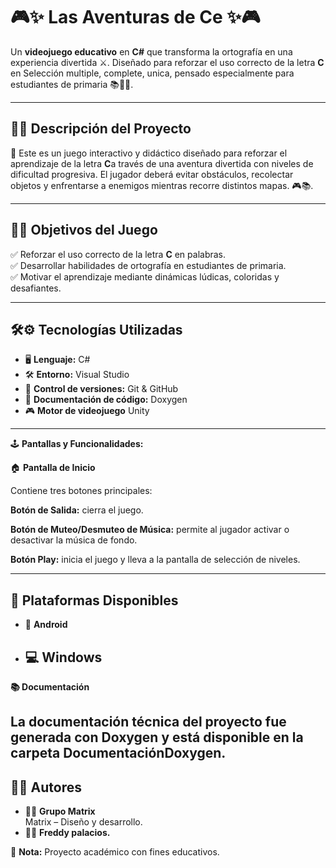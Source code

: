 # 🎮✨ Las Aventuras de Ce ✨🎮

Un **videojuego educativo** en **C#** que transforma la ortografía en una experiencia divertida ⚔️. Diseñado para reforzar el uso correcto de la letra **C** en  Selección multiple, complete, unica, pensado especialmente para estudiantes de primaria 📚👦👧.

---

## 📖💡 Descripción del Proyecto

🌟 Este es un juego interactivo y didáctico diseñado para reforzar el aprendizaje de la letra **C**a través de una aventura divertida con niveles de dificultad progresiva. El jugador deberá evitar obstáculos, recolectar objetos y enfrentarse a enemigos mientras recorre distintos mapas.
 🎮📚.

---

## 🎯🚀 Objetivos del Juego

✅ Reforzar el uso correcto de la letra **C** en palabras.  
✅ Desarrollar habilidades de ortografía en estudiantes de primaria.  
✅ Motivar el aprendizaje mediante dinámicas lúdicas, coloridas y desafiantes.  

---

## 🛠️⚙️ Tecnologías Utilizadas

- 🖥️ **Lenguaje:** C#
- 🛠️ **Entorno:** Visual Studio
- 🔗 **Control de versiones:** Git & GitHub
- 📄 **Documentación de código:** Doxygen
- 🎮 **Motor de videojuego** Unity

---


🕹 **Pantallas y Funcionalidades:**

🏠 **Pantalla de Inicio**

Contiene tres botones principales:

**Botón de Salida:** cierra el juego.

**Botón de Muteo/Desmuteo de Música:** permite al jugador activar o desactivar la música de fondo.

**Botón Play:** inicia el juego y lleva a la pantalla de selección de niveles.  

-------------  

## 📱 Plataformas Disponibles

- 📱 **Android**
  
- 💻 **Windows**
  ------------
  
**📚 Documentación**

La documentación técnica del proyecto fue generada con **Doxygen** y está disponible en la carpeta **DocumentaciónDoxygen**.    
------------   
## 👩‍💻 Autores

- 👩‍🎨 **Grupo Matrix**  
 Matrix – Diseño y desarrollo.  
- 👨‍💻 **Freddy palacios.**

📢 **Nota:** Proyecto académico con fines educativos.
